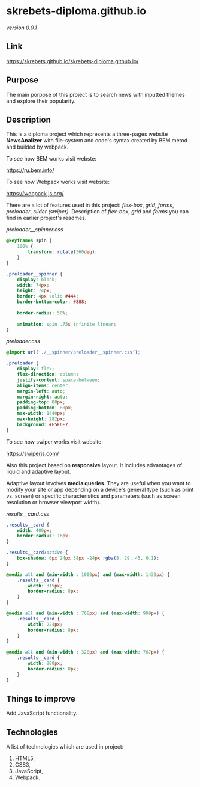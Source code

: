 # skrebets-diploma.github.io

*version 0.0.1*

## Link

https://skrebets.github.io/skrebets-diploma.github.io/

## Purpose

The main porpose of this project is to search news with inputted themes and explore their popularity.

## Description

This is a diploma project which represents a three-pages website **NewsAnalizer** with file-system and code's syntax created by BEM metod and builded by webpack.

To see how BEM works visit webste:

https://ru.bem.info/

To see how Webpack works visit website:

https://webpack.js.org/

There are a lot of features used in this project: *flex-box*, *grid*, *forms*, *preloader*, *slider (swiper)*. Description of *flex-box*, *grid* and *forms* you can find in earlier project's readmes.

*preloader__spinner.css*

```css
@keyframes spin {
	100% {
		transform: rotate(360deg);
	}
}

.preloader__spinner {
    display: block;
	width: 74px;
	height: 74px;
	border: 4px solid #444;
	border-bottom-color: #888;
	
	border-radius: 50%;
	
	animation: spin .75s infinite linear;
}
```

*preloader.css*

```css
@import url('./__spinner/preloader__spinner.css');

.preloader {
    display: flex;
    flex-direction: column;
    justify-content: space-between;
    align-items: center;
    margin-left: auto;
    margin-right: auto;
    padding-top: 80px;
    padding-bottom: 80px;
    max-width: 1440px;
    max-height: 282px;
    background: #F5F6F7;
}
```

To see how swiper works visit website:

https://swiperjs.com/

Also this project based on **responsive** layout. It includes advantages of liquid and adaptive layout.

Adaptive layout involves **media queries**. They are useful when you want to modify your site or app depending on a device's general type (such as print vs. screen) or specific characteristics and parameters (such as screen resolution or browser viewport width).

*results__card.css*

```css
.results__card {
    width: 400px;
    border-radius: 16px;
}

.results__card:active {
    box-shadow: 0px 24px 58px -24px rgba(8, 29, 45, 0.1);
}

@media all and (min-width : 1000px) and (max-width: 1439px) {
    .results__card {
        width: 315px;
        border-radius: 8px;
    }
}

@media all and (min-width : 768px) and (max-width: 999px) {
    .results__card {
        width: 224px;
        border-radius: 8px;
    }
}

@media all and (min-width : 320px) and (max-width: 767px) {
    .results__card {
        width: 288px;
        border-radius: 8px;
    }
}
```

## Things to improve

Add JavaScript functionality.

## Technologies

A list of technologies which are used in project:

1. HTML5,
2. CSS3,
3. JavaScript,
4. Webpack.
